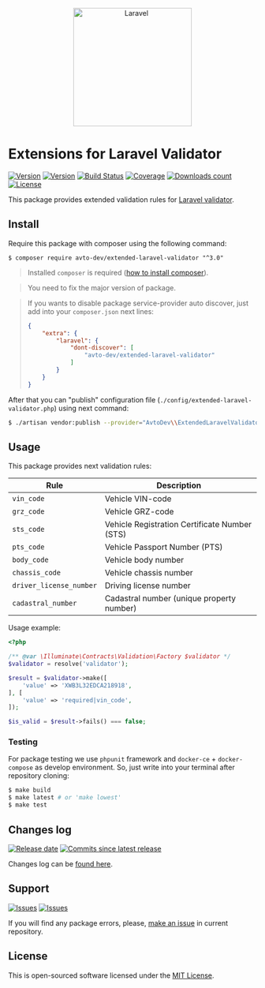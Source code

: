 <p align="center">
  <img src="https://laravel.com/assets/img/components/logo-laravel.svg" alt="Laravel" width="240" />
</p>

# Extensions for Laravel Validator

[![Version][badge_packagist_version]][link_packagist]
[![Version][badge_php_version]][link_packagist]
[![Build Status][badge_build_status]][link_build_status]
[![Coverage][badge_coverage]][link_coverage]
[![Downloads count][badge_downloads_count]][link_packagist]
[![License][badge_license]][link_license]

This package provides extended validation rules for [Laravel validator][laravel_validation].

## Install

Require this package with composer using the following command:

```shell
$ composer require avto-dev/extended-laravel-validator "^3.0"
```

> Installed `composer` is required ([how to install composer][getcomposer]).

> You need to fix the major version of package.

> If you wants to disable package service-provider auto discover, just add into your `composer.json` next lines:
>
> ```json
> {
>     "extra": {
>         "laravel": {
>             "dont-discover": [
>                 "avto-dev/extended-laravel-validator"
>             ]
>         }
>     }
> }
> ```

After that you can "publish" configuration file (`./config/extended-laravel-validator.php`) using next command:

```bash
$ ./artisan vendor:publish --provider="AvtoDev\\ExtendedLaravelValidator\\ServiceProvider"
```

## Usage

This package provides next validation rules:

Rule       | Description
---------- | -----------
`vin_code` | Vehicle VIN-code
`grz_code` | Vehicle GRZ-code
`sts_code` | Vehicle Registration Certificate Number (STS)
`pts_code` | Vehicle Passport Number (PTS)
`body_code` | Vehicle body number
`chassis_code` | Vehicle chassis number
`driver_license_number` | Driving license number
`cadastral_number` | Cadastral number (unique property number)

Usage example:

```php
<?php

/** @var \Illuminate\Contracts\Validation\Factory $validator */
$validator = resolve('validator');

$result = $validator->make([
    'value' => 'XWB3L32EDCA218918',
], [
    'value' => 'required|vin_code',
]);

$is_valid = $result->fails() === false;
```

### Testing

For package testing we use `phpunit` framework and `docker-ce` + `docker-compose` as develop environment. So, just write into your terminal after repository cloning:

```bash
$ make build
$ make latest # or 'make lowest'
$ make test
```

## Changes log

[![Release date][badge_release_date]][link_releases]
[![Commits since latest release][badge_commits_since_release]][link_commits]

Changes log can be [found here][link_changes_log].

## Support

[![Issues][badge_issues]][link_issues]
[![Issues][badge_pulls]][link_pulls]

If you will find any package errors, please, [make an issue][link_create_issue] in current repository.

## License

This is open-sourced software licensed under the [MIT License][link_license].

[badge_packagist_version]:https://img.shields.io/packagist/v/avto-dev/extended-laravel-validator.svg?maxAge=180
[badge_php_version]:https://img.shields.io/packagist/php-v/avto-dev/extended-laravel-validator.svg?longCache=true
[badge_build_status]:https://travis-ci.org/avto-dev/extended-laravel-validator.svg?branch=master
[badge_coverage]:https://img.shields.io/codecov/c/github/avto-dev/extended-laravel-validator/master.svg?maxAge=60
[badge_downloads_count]:https://img.shields.io/packagist/dt/avto-dev/extended-laravel-validator.svg?maxAge=180
[badge_license]:https://img.shields.io/packagist/l/avto-dev/extended-laravel-validator.svg?longCache=true
[badge_release_date]:https://img.shields.io/github/release-date/avto-dev/extended-laravel-validator.svg?style=flat-square&maxAge=180
[badge_commits_since_release]:https://img.shields.io/github/commits-since/avto-dev/extended-laravel-validator/latest.svg?style=flat-square&maxAge=180
[badge_issues]:https://img.shields.io/github/issues/avto-dev/extended-laravel-validator.svg?style=flat-square&maxAge=180
[badge_pulls]:https://img.shields.io/github/issues-pr/avto-dev/extended-laravel-validator.svg?style=flat-square&maxAge=180
[link_releases]:https://github.com/avto-dev/extended-laravel-validator/releases
[link_packagist]:https://packagist.org/packages/avto-dev/extended-laravel-validator
[link_build_status]:https://travis-ci.org/avto-dev/extended-laravel-validator
[link_coverage]:https://codecov.io/gh/avto-dev/extended-laravel-validator/
[link_changes_log]:https://github.com/avto-dev/extended-laravel-validator/blob/master/CHANGELOG.md
[link_issues]:https://github.com/avto-dev/extended-laravel-validator/issues
[link_create_issue]:https://github.com/avto-dev/extended-laravel-validator/issues/new/choose
[link_commits]:https://github.com/avto-dev/extended-laravel-validator/commits
[link_pulls]:https://github.com/avto-dev/extended-laravel-validator/pulls
[link_license]:https://github.com/avto-dev/extended-laravel-validator/blob/master/LICENSE
[getcomposer]:https://getcomposer.org/download/
[laravel_validation]:https://laravel.com/docs/5.8/validation
